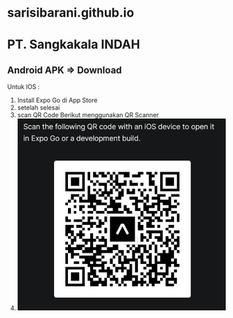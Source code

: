 # sarisibarani.github.io

# PT. Sangkakala INDAH 

Android APK => Download
---
Untuk IOS : 
1. Install Expo Go di App Store
2. setelah selesai
3. scan QR Code Berikut menggunakan QR Scanner
4. ![alt text](ios.png)

